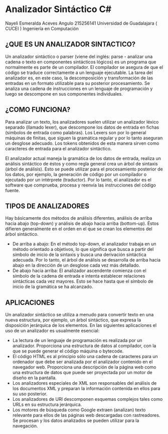 # Analizador Sintáctico C#

Nayeli Esmeralda Aceves Angulo 215256141
Universidad de Guadalajara ( CUCEI )
Ingeniería en Computación

## ¿QUE ES UN ANALIZADOR SINTACTICO?
Un analizador sintáctico o parser (viene del inglés: parse - analizar una cadena o texto en componentes sintácticos lógicos) es un programa que normalmente es parte de un compilador. El compilador se asegura de que el código se traduce correctamente a un lenguaje ejecutable. La tarea del analizador es, en este caso, la descomposición y transformación de las entradas en un formato utilizable para su posterior procesamiento. Se analiza una cadena de instrucciones en un lenguaje de programación y luego se descompone en sus componentes individuales.

## ¿COMO FUNCIONA?
Para analizar un texto, los analizadores suelen utilizar un analizador léxico separado (llamado lexer), que descompone los datos de entrada en fichas (símbolos de entrada como palabras). Los Lexers son por lo general máquinas de finitas, que siguen la gramática regular y por lo tanto aseguran un desglose adecuado. Los tokens obtenidos de esta manera sirven como caracteres de entrada para el analizador sintáctico.

El analizador actual maneja la gramática de los datos de entrada, realiza un análisis sintáctico de éstos y como regla general crea un árbol de sintaxis (árbol de análisis). Esto se puede utilizar para el procesamiento posterior de los datos, por ejemplo, la generación de código por un compilador o ejecutado por un intérprete (traductor). Por lo tanto, el analizador es el software que comprueba, procesa y reenvía las instrucciones del código fuente.

## TIPOS DE ANALIZADORES

Hay básicamente dos métodos de análisis diferentes, análisis de arriba hacia abajo (top-down) y análisis de abajo hacia arriba (bottom-up). Éstos difieren generalmente en el orden en el que se crean los elementos del árbol sintáctico.

* De arriba a abajo: En el método top-down, el analizador trabaja en un método orientado a objetivos, lo que significa que busca a partir del símbolo de inicio de la sintaxis y busca una derivación sintáctica adecuada. Por lo tanto, el árbol de análisis se desarrolla de arriba hacia abajo en la dirección de un desglose cada vez más detallado.
* De abajo hacia arriba: El analizador ascendente comienza con el símbolo de la cadena de entrada e intenta establecer relaciones sintácticas cada vez mayores. Esto se hace hasta que el símbolo de inicio de la gramática se ha alcanzado.

## APLICACIONES 

Un analizador sintáctico se utiliza a menudo para convertir texto en una nueva estructura, por ejemplo, un árbol sintáctico, que expresa la disposición jerárquica de los elementos. En las siguientes aplicaciones el uso de un analizador es usualmente esencial:

* La lectura de un lenguaje de programación es realizada por un analizador. Proporciona una estructura de datos al compilador, con la que se puede generar el código máquina o bytecode.
* El código HTML es al principio sólo una cadena de caracteres para un ordenador que debe ser analizada por el analizador contenido en el navegador web. Proporciona una descripción de la página web como una estructura de datos que puede ser proyectada por un motor de diseño en la pantalla.
* Los analizadores especiales de XML son responsables del análisis de los documentos XML y preparan la información contenida en ellos para su uso posterior.
* Los analizadores de URI descomponen esquemas complejos tales como URLs en su estructura jerárquica.
* Los motores de búsqueda como Google extraen (analizan) texto relevante para ellos de las páginas web descargadas con rastreadores. Se procesan y los datos analizados se pueden utilizar para la navegación.

